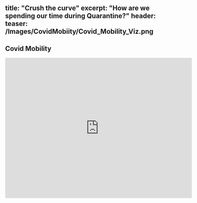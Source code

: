 title: "Crush the curve"
excerpt: "How are we spending our time during Quarantine?"
header:
  teaser: /Images/CovidMobiity/Covid_Mobility_Viz.png
---

## Covid Mobility

<iframe width="600" height="450" src="https://datastudio.google.com/embed/reporting/a08e73c0-afec-4f28-b7a9-15e4cc9ebd5e/page/sUnlB" frameborder="0" style="border:0" allowfullscreen></iframe>